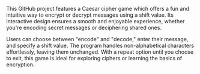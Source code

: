 This GitHub project features a Caesar cipher game which offers a fun and intuitive way to encrypt or decrypt messages using a shift value. Its interactive design ensures a smooth and enjoyable experience, whether you're encoding secret messages or deciphering shared ones.

Users can choose between "encode" and "decode," enter their message, and specify a shift value. The program handles non-alphabetical characters effortlessly, leaving them unchanged. With a repeat option until you choose to exit, this game is ideal for exploring ciphers or learning the basics of encryption.
